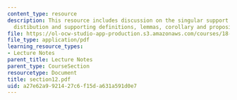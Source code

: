 ```yaml
---
content_type: resource
description: This resource includes discussion on the singular support of a tempered
  distibution and supporting definitions, lemmas, corollary and propositions
file: https://ol-ocw-studio-app-production.s3.amazonaws.com/courses/18-155-differential-analysis-fall-2004/a27e62a9921427c6f15da631a591d0e7_section12.pdf
file_type: application/pdf
learning_resource_types:
- Lecture Notes
parent_title: Lecture Notes
parent_type: CourseSection
resourcetype: Document
title: section12.pdf
uid: a27e62a9-9214-27c6-f15d-a631a591d0e7
---
```

